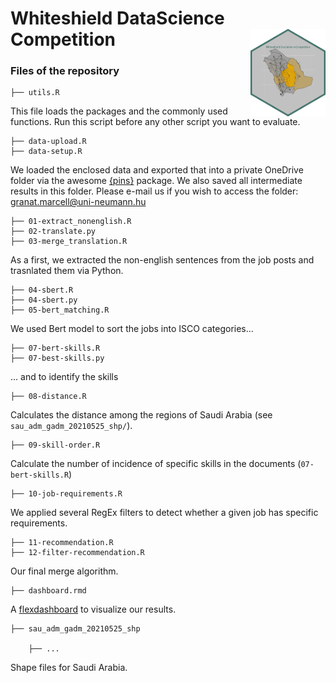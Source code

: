 # Whiteshield DataScience Competition <img src="logo.png" align="right" width="120" height="140"/>

### Files of the repository

    ├── utils.R

This file loads the packages and the commonly used functions. Run this script before any other script you want to evaluate.

    ├── data-upload.R
    ├── data-setup.R

We loaded the enclosed data and exported that into a private OneDrive folder via the awesome [{pins}](https://pins.rstudio.com) package. We also saved all intermediate results in this folder. Please e-mail us if you wish to access the folder: [granat.marcell\@uni-neumann.hu](mailto:granat.marcell@uni-neumann.hu)

    ├── 01-extract_nonenglish.R
    ├── 02-translate.py
    ├── 03-merge_translation.R
    
As a first, we extracted the non-english sentences from the job posts and trasnlated them via Python.    
    
    ├── 04-sbert.R
    ├── 04-sbert.py
    ├── 05-bert_matching.R
    
We used Bert model to sort the jobs into ISCO categories...

    ├── 07-bert-skills.R
    ├── 07-best-skills.py
    
... and to identify the skills
    
    ├── 08-distance.R
    
Calculates the distance among the regions of Saudi Arabia (see `sau_adm_gadm_20210525_shp/`).   
    
    ├── 09-skill-order.R
    
Calculate the number of incidence of specific skills in the documents (`07-bert-skills.R`)
    
    ├── 10-job-requirements.R
    
We applied several RegEx filters to detect whether a given job has specific requirements.

    ├── 11-recommendation.R
    ├── 12-filter-recommendation.R
    
Our final merge algorithm.

    ├── dashboard.rmd

A [flexdashboard]((https://rpubs.com/MarcellGranat/whiteshield_dashboard)) to visualize our results.


    ├── sau_adm_gadm_20210525_shp

        ├── ...

Shape files for Saudi Arabia.
